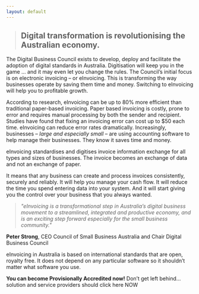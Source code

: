 ```yaml
---
layout: default
---
```



> ## Digital transformation is revolutionising the Australian economy.

The Digital Business Council exists to develop, deploy and facilitate the adoption of digital standards in Australia. Digitisation will keep you in the game … and it may even let you change the rules.
The Council’s initial focus is on electronic invoicing – or eInvoicing. This is transforming the way businesses operate by saving them time and money. Switching to eInvoicing will help you to profitable growth.

According to research, eInvoicing can be up to 80% more efficient than traditional paper-based invoicing.
Paper based invoicing is costly, prone to error and requires manual processing by both the sender and recipient.
Studies have found that fixing an invoicing error can cost up to $50 each time. eInvoicing can reduce error rates dramatically.
Increasingly, businesses – *large and especially small* – are using accounting software to help manage their businesses. They know it saves time and money.

eInvoicing standardises and digitises invoice information exchange for all types and sizes of businesses. The invoice becomes an exchange of data and not an exchange of paper.

It means that any business can create and process invoices consistently, securely and reliably. It will help you manage your cash flow. It will reduce the time you spend entering data into your system. And it will start giving you the control over your business that you always wanted.

> *"eInvoicing is a transformational step in Australia’s digital business movement to a streamlined, integrated and productive economy, 
> and is an exciting step forward especially for the small business community."*

**Peter Strong**, CEO Council of Small Business Australia and Chair Digital Business Council

eInvoicing in Australia is based on international standards that are open, royalty free. It does not depend on any particular software so it shouldn’t matter what software you use.

**You can become Provisionally Accredited now!** 
Don’t get left behind… solution and service providers should click here NOW

